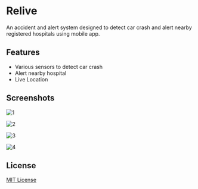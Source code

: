 
# Relive

An accident and alert system designed to detect car crash and alert nearby registered hospitals using mobile app.


## Features

- Various sensors to detect car crash
- Alert nearby hospital
- Live Location

## Screenshots

![1](https://user-images.githubusercontent.com/83542976/225053342-9789973a-84e0-4de8-82e8-9f352b2732bc.png)

![2](https://user-images.githubusercontent.com/83542976/225052168-95b306d4-466d-4ed1-8197-7a355d7f8482.png)

![3](https://user-images.githubusercontent.com/83542976/225053383-4a816a6e-00b8-4346-a1eb-644eb8b93481.png)

![4](https://user-images.githubusercontent.com/83542976/225052263-e67a21fd-a309-4306-a5f4-ed937c357028.png)


## License

[MIT License](https://github.com/cjjiss/ProjectLAB/blob/master/LICENSE)



